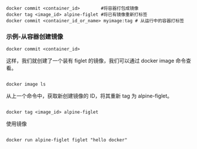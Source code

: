 ```
docker commit <container_id>        #将容器打包成镜像
docker tag <image_id> alpine-figlet #将已有镜像重新打标签
docker commit <container_id_or_name> myimage:tag # 从运行中的容器打标签
```
### 示例-从容器创建镜像
```
docker commit <container_id>
```
这样，我们就创建了一个装有 figlet 的镜像，我们可以通过 docker image 命令查看。
``` shell

docker image ls

```
从上一个命令中，获取新创建镜像的 ID，将其重新 tag 为 alpine-figlet。
```shell

docker tag <image_id> alpine-figlet

```
使用镜像
```shell

docker run alpine-figlet figlet "hello docker"

```
